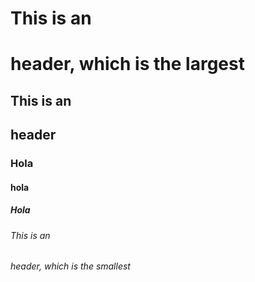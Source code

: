 # This is an <h1> header, which is the largest
## This is an <h2> header
### Hola
#### hola
##### Hola
###### This is an <h6> header, which is the smallest
